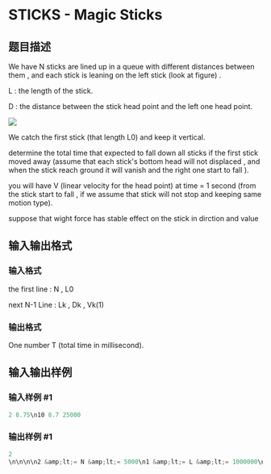 # STICKS - Magic Sticks

## 题目描述

We have N sticks are lined up in a queue with different distances between them , and each stick is leaning on the left stick (look at figure) .

L : the length of the stick.

D : the distance between the stick head point and the left one head point.

![](https://cdn.luogu.com.cn/upload/vjudge_pic/SP13150/bdb635e2d785cb14edb8d394cd2096e8bc408e79.png)

We catch the first stick (that length L0) and keep it vertical.

determine the total time that expected to fall down all sticks if the first stick moved away (assume that each stick's bottom head will not displaced , and when the stick reach ground it will vanish and the right one start to fall ).

you will have V (linear velocity for the head point) at time = 1 second (from the stick start to fall , if we assume that stick will not stop and keeping same motion type).

suppose that wight force has stable effect on the stick in dirction and value

## 输入输出格式

### 输入格式

the first line : N , L0

next N-1 Line : Lk , Dk , Vk(1)

### 输出格式

One number T (total time in millisecond).

## 输入输出样例

### 输入样例 #1

```cpp
2 8.75\n10 8.7 25000
```


### 输出样例 #1

```cpp
2
\n\n\n\n2 &amp;lt;= N &amp;lt;= 5000\n1 &amp;lt;= L &amp;lt;= 1000000\n1 &amp;lt;= V &amp;lt;= 1000000\n\n.\n
```


